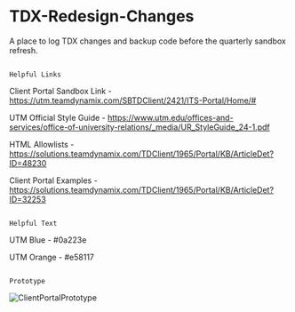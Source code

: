 # TDX-Redesign-Changes
A place to log TDX changes and backup code before the quarterly sandbox refresh. 

                                                                                                                                Helpful Links
Client Portal Sandbox Link -
https://utm.teamdynamix.com/SBTDClient/2421/ITS-Portal/Home/#

UTM Official Style Guide - 
https://www.utm.edu/offices-and-services/office-of-university-relations/_media/UR_StyleGuide_24-1.pdf

HTML Allowlists -
https://solutions.teamdynamix.com/TDClient/1965/Portal/KB/ArticleDet?ID=48230

Client Portal Examples - https://solutions.teamdynamix.com/TDClient/1965/Portal/KB/ArticleDet?ID=32253

                                                                                                                               Helpful Text

UTM Blue - #0a223e

UTM Orange - #e58117

                                                                                                                                Prototype


![ClientPortalPrototype](https://github.com/user-attachments/assets/079c0b5b-e19d-4bf9-8373-283fb8e6d94a)
